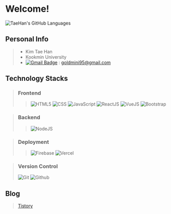 # Welcome!
![TaeHan's GitHub Languages](https://github-readme-stats.vercel.app/api/top-langs/?username=taehankim-dev&langs_count=10&theme=tokyonight&show_icons=true")

## Personal Info
>+ Kim Tae Han
>+ Kookmin University
>+ [![Gmail Badge](https://img.shields.io/badge/Gmail-d14836?style=flat-square&logo=Gmail&logoColor=white&link=mailto:goldmini95@gmail.com)](mailto:goldmini95@gmail.com) : goldmini95@gmail.com

## Technology Stacks
>### Frontend
>>![HTML5](https://img.shields.io/badge/html5-E34F26?style=for-the-badge&logo=html5&logoColor=white)
>>![CSS](https://img.shields.io/badge/css-1572B6?style=for-the-badge&logo=css3&logoColor=white)
>>![JavaScript](https://img.shields.io/badge/javascript-F7DF1E?style=for-the-badge&logo=javascript&logoColor=black)
>>![ReactJS](https://img.shields.io/badge/react-61DAFB?style=for-the-badge&logo=react&logoColor=black)
>>![VueJS](https://img.shields.io/badge/vue.js-4FC08D?style=for-the-badge&logo=vue.js&logoColor=white)
>>![Bootstrap](https://img.shields.io/badge/bootstrap-7952B3?style=for-the-badge&logo=bootstrap&logoColor=white)

>### Backend
>>![NodeJS](https://img.shields.io/badge/node.js-339933?style=for-the-badge&logo=Node.js&logoColor=white)

>### Deployment
>>![Firebase](https://img.shields.io/badge/firebase-FFCA28?style=for-the-badge&logo=firebase&logoColor=white)
>>![Vercel](https://img.shields.io/badge/vercel-000000?style=for-the-badge&logo=vercel&logoColor=white)

>### Version Control
>![Git](https://img.shields.io/badge/git-F05032?style=for-the-badge&logo=git&logoColor=white)
>![Github](https://img.shields.io/badge/github-181717?style=for-the-badge&logo=github&logoColor=white)

## Blog
> [Tistory](https://daily-dev-note95.tistory.com/)
